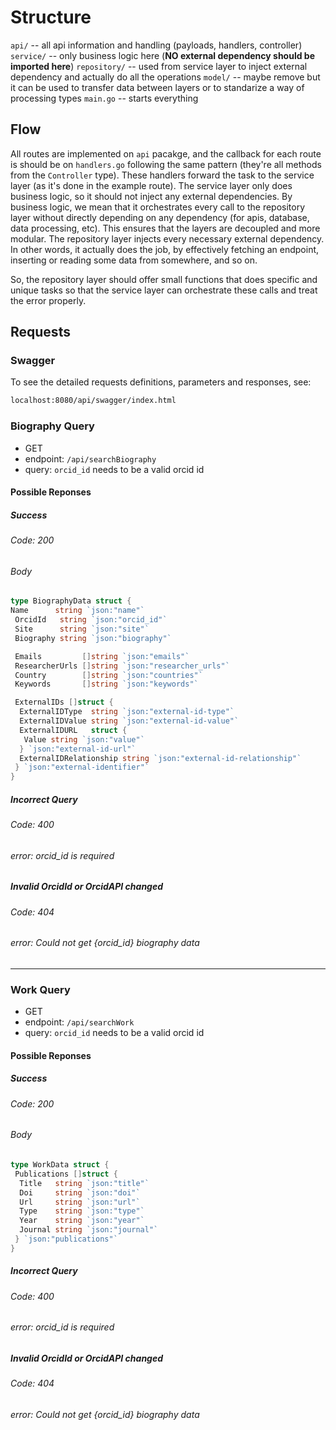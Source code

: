 # Structure

`api/` -- all api information and handling (payloads, handlers, controller)
`service/` -- only business logic here (**NO external dependency should be imported here**)
`repository/` -- used from service layer to inject external dependency and actually do all the operations
`model/` -- maybe remove but it can be used to transfer data between layers or to standarize a way of processing types
`main.go` -- starts everything

## Flow

All routes are implemented on `api` pacakge, and the callback for each route is should be on `handlers.go` following the same pattern (they're all methods from the `Controller` type). These handlers forward the task to the service layer (as it's done in the example route). The service layer only does business logic, so it should not inject any external dependencies. By business logic, we mean that it orchestrates every call to the repository layer without directly depending on any dependency (for apis, database, data processing, etc). This ensures that the layers are decoupled and more modular.
The repository layer injects every necessary external dependency. In other words, it actually does the job, by effectively fetching an endpoint, inserting or reading some data from somewhere, and so on.

So, the repository layer should offer small functions that does specific and unique tasks so that the service layer can orchestrate these calls and treat the error properly.

## Requests

### Swagger

To see the detailed requests definitions, parameters and responses, see:

```txt
localhost:8080/api/swagger/index.html
```

### Biography Query

- GET
- endpoint: `/api/searchBiography`
- query: `orcid_id` needs to be a valid orcid id

#### Possible Reponses

##### Success

###### Code: 200

###### Body

```go
type BiographyData struct {
Name      string `json:"name"`
 OrcidId   string `json:"orcid_id"`
 Site      string `json:"site"`
 Biography string `json:"biography"`

 Emails         []string `json:"emails"`
 ResearcherUrls []string `json:"researcher_urls"`
 Country        []string `json:"countries"`
 Keywords       []string `json:"keywords"`

 ExternalIDs []struct {
  ExternalIDType  string `json:"external-id-type"`
  ExternalIDValue string `json:"external-id-value"`
  ExternalIDURL   struct {
   Value string `json:"value"`
  } `json:"external-id-url"`
  ExternalIDRelationship string `json:"external-id-relationship"`
 } `json:"external-identifier"`
}
```

##### Incorrect Query

###### Code: 400

###### error: orcid_id is required

##### Invalid OrcidId or OrcidAPI changed

###### Code: 404

###### error: Could not get {orcid_id} biography data

---

### Work Query

- GET
- endpoint: `/api/searchWork`
- query: `orcid_id` needs to be a valid orcid id

#### Possible Reponses

##### Success

###### Code: 200

###### Body

```go
type WorkData struct {
 Publications []struct {
  Title   string `json:"title"`
  Doi     string `json:"doi"`
  Url     string `json:"url"`
  Type    string `json:"type"`
  Year    string `json:"year"`
  Journal string `json:"journal"`
 } `json:"publications"`
}
```

##### Incorrect Query

###### Code: 400

###### error: orcid_id is required

##### Invalid OrcidId or OrcidAPI changed

###### Code: 404

###### error: Could not get {orcid_id} biography data
